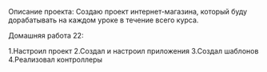 Описание проекта: Cоздаю проект интернет-магазина, который буду дорабатывать на каждом уроке в течение всего курса.

Домашняя работа 22:

1.Настроил проект
2.Создал и настроил приложения
3.Создал шаблонов
4.Реализовал контроллеры
